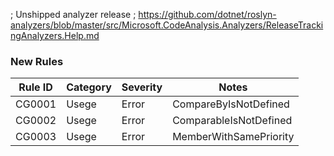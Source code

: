 ﻿; Unshipped analyzer release
; https://github.com/dotnet/roslyn-analyzers/blob/master/src/Microsoft.CodeAnalysis.Analyzers/ReleaseTrackingAnalyzers.Help.md

### New Rules
Rule ID | Category | Severity | Notes
--------|----------|----------|-------
CG0001 | Usege | Error | CompareByIsNotDefined
CG0002 | Usege | Error | ComparableIsNotDefined
CG0003 | Usege | Error | MemberWithSamePriority